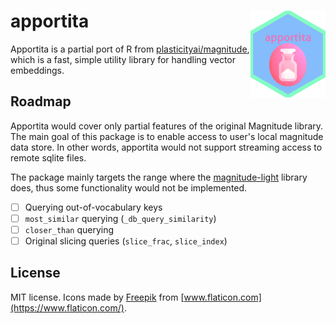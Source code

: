 # apportita <a href='https://paithiov909.github.io/apportita'><img src='man/figures/logo.png' align="right" height="139" /></a>

Apportita is a partial port of R from [plasticityai/magnitude](https://github.com/plasticityai/magnitude), which is a fast, simple utility library for handling vector embeddings.

## Roadmap

Apportita would cover only partial features of the original Magnitude library. The main goal of this package is to enable access to user's local magnitude data store.
In other words, apportita would not support streaming access to remote sqlite files.

The package mainly targets the range where the [magnitude-light](https://github.com/davebulaval/magnitude-light) library does, thus some functionality would not be implemented.

- [ ] Querying out-of-vocabulary keys 
- [ ] `most_similar` querying (`_db_query_similarity`)
- [ ] `closer_than` querying
- [ ] Original slicing queries (`slice_frac`, `slice_index`)

## License

MIT license. Icons made by [Freepik](https://www.freepik.com) from
[www.flaticon.com](https://www.flaticon.com/).
